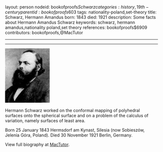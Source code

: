 layout: person
nodeid: bookofproofs$Schwarz
categories: history,19th-century
parentid: bookofproofs$603
tags: nationality-poland,set-theory
title: Schwarz, Hermann Amandus
born: 1843
died: 1921
description: Some facts about Hermann Amandus Schwarz
keywords: schwarz, hermann amandus,nationality poland,set theory
references: bookofproofs$6909
contributors: bookofproofs,@MacTutor

---


---

![Schwarz.jpg](https://github.com/bookofproofs/bookofproofs.github.io/blob/main/_sources/_assets/images/portraits/Schwarz.jpg?raw=true)

Hermann Schwarz worked on the conformal mapping of polyhedral surfaces onto the spherical surface and on a problem of the calculus of variation, namely surfaces of least area.

Born 25 January 1843 Hermsdorf am Kynast, Silesia (now Sobieszów, Jelenia Góra, Poland). Died 30 November 1921 Berlin, Germany.


View full biography at [MacTutor](https://mathshistory.st-andrews.ac.uk/Biographies/Schwarz/).